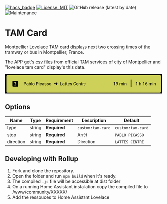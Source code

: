 [![hacs_badge](https://img.shields.io/badge/HACS-Default-41BDF5.svg?style=for-the-badge)](https://github.com/hacs/integration) [![License: MIT](https://img.shields.io/github/license/MathisAlepis/lovelace-tam-card?style=for-the-badge)](https://opensource.org/licenses/MIT) ![GitHub release (latest by date)](https://img.shields.io/github/v/release/MathisAlepis/lovelace-tam-card?style=for-the-badge) ![Maintenance](https://img.shields.io/maintenance/yes/2022?style=for-the-badge)

# TAM Card

Montpellier Lovelace TAM card displays next two crossing times of the tramway or bus in Montpellier, France.

The APP get's [csv files](https://data.montpellier3m.fr/dataset/offre-de-transport-tam-en-temps-reel) from official TAM services of city of Montpellier and "lovelace tam card" display's this data.


![Screenshot](/screenshot.png?raw=true 'Example Card')

## Options

| Name      | Type    | Requirement  | Description        | Default           |
| --------- | ------- | ------------ | ------------------ | ----------------- |
| type      | string  | **Required** | `custom:tam-card`  | `custom:tam-card` |
| stop      | string  | **Required** | Arrêt              | `PABLO PICASSO`   |
| direction | string  | **Required** | Direction          | `LATTES CENTRE`   |

## Developing with Rollup

1. Fork and clone the repository.
2. Open the folder and run `npm build` when it's ready.
3. The compiled `.js` file will be accessible at dist folder
4. On a running Home Assistant installation copy the compiled file to /www/community/XXXXX/
5. Add the ressouces to Home Assistant Lovelace
